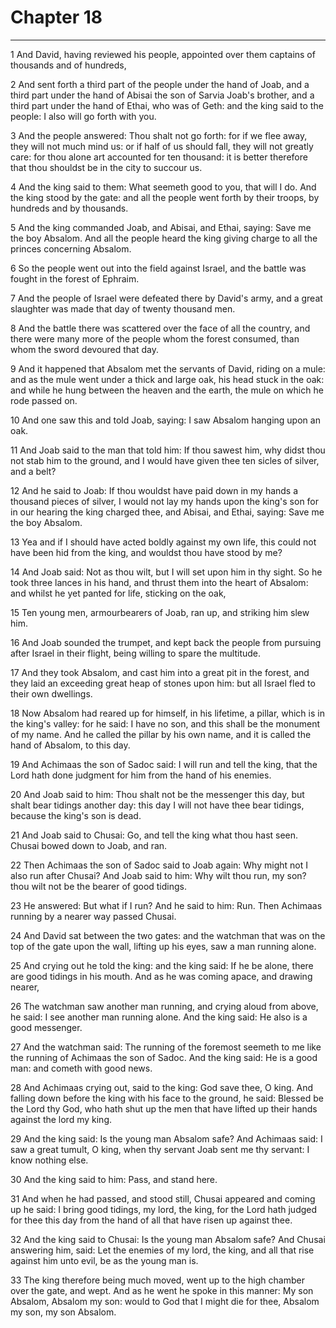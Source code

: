 # Chapter 18

***

1 And David, having reviewed his people, appointed over them captains of thousands and of hundreds,

2 And sent forth a third part of the people under the hand of Joab, and a third part under the hand of Abisai the son of Sarvia Joab's brother, and a third part under the hand of Ethai, who was of Geth: and the king said to the people: I also will go forth with you.

3 And the people answered: Thou shalt not go forth: for if we flee away, they will not much mind us: or if half of us should fall, they will not greatly care: for thou alone art accounted for ten thousand: it is better therefore that thou shouldst be in the city to succour us.

4 And the king said to them: What seemeth good to you, that will I do. And the king stood by the gate: and all the people went forth by their troops, by hundreds and by thousands.

5 And the king commanded Joab, and Abisai, and Ethai, saying: Save me the boy Absalom. And all the people heard the king giving charge to all the princes concerning Absalom.

6 So the people went out into the field against Israel, and the battle was fought in the forest of Ephraim.

7 And the people of Israel were defeated there by David's army, and a great slaughter was made that day of twenty thousand men.

8 And the battle there was scattered over the face of all the country, and there were many more of the people whom the forest consumed, than whom the sword devoured that day.

9 And it happened that Absalom met the servants of David, riding on a mule: and as the mule went under a thick and large oak, his head stuck in the oak: and while he hung between the heaven and the earth, the mule on which he rode passed on.

10 And one saw this and told Joab, saying: I saw Absalom hanging upon an oak.

11 And Joab said to the man that told him: If thou sawest him, why didst thou not stab him to the ground, and I would have given thee ten sicles of silver, and a belt?

12 And he said to Joab: If thou wouldst have paid down in my hands a thousand pieces of silver, I would not lay my hands upon the king's son for in our hearing the king charged thee, and Abisai, and Ethai, saying: Save me the boy Absalom.

13 Yea and if I should have acted boldly against my own life, this could not have been hid from the king, and wouldst thou have stood by me?

14 And Joab said: Not as thou wilt, but I will set upon him in thy sight. So he took three lances in his hand, and thrust them into the heart of Absalom: and whilst he yet panted for life, sticking on the oak,

15 Ten young men, armourbearers of Joab, ran up, and striking him slew him.

16 And Joab sounded the trumpet, and kept back the people from pursuing after Israel in their flight, being willing to spare the multitude.

17 And they took Absalom, and cast him into a great pit in the forest, and they laid an exceeding great heap of stones upon him: but all Israel fled to their own dwellings.

18 Now Absalom had reared up for himself, in his lifetime, a pillar, which is in the king's valley: for he said: I have no son, and this shall be the monument of my name. And he called the pillar by his own name, and it is called the hand of Absalom, to this day.

19 And Achimaas the son of Sadoc said: I will run and tell the king, that the Lord hath done judgment for him from the hand of his enemies.

20 And Joab said to him: Thou shalt not be the messenger this day, but shalt bear tidings another day: this day I will not have thee bear tidings, because the king's son is dead.

21 And Joab said to Chusai: Go, and tell the king what thou hast seen. Chusai bowed down to Joab, and ran.

22 Then Achimaas the son of Sadoc said to Joab again: Why might not I also run after Chusai? And Joab said to him: Why wilt thou run, my son? thou wilt not be the bearer of good tidings.

23 He answered: But what if I run? And he said to him: Run. Then Achimaas running by a nearer way passed Chusai.

24 And David sat between the two gates: and the watchman that was on the top of the gate upon the wall, lifting up his eyes, saw a man running alone.

25 And crying out he told the king: and the king said: If he be alone, there are good tidings in his mouth. And as he was coming apace, and drawing nearer,

26 The watchman saw another man running, and crying aloud from above, he said: I see another man running alone. And the king said: He also is a good messenger.

27 And the watchman said: The running of the foremost seemeth to me like the running of Achimaas the son of Sadoc. And the king said: He is a good man: and cometh with good news.

28 And Achimaas crying out, said to the king: God save thee, O king. And falling down before the king with his face to the ground, he said: Blessed be the Lord thy God, who hath shut up the men that have lifted up their hands against the lord my king.

29 And the king said: Is the young man Absalom safe? And Achimaas said: I saw a great tumult, O king, when thy servant Joab sent me thy servant: I know nothing else.

30 And the king said to him: Pass, and stand here.

31 And when he had passed, and stood still, Chusai appeared and coming up he said: I bring good tidings, my lord, the king, for the Lord hath judged for thee this day from the hand of all that have risen up against thee.

32 And the king said to Chusai: Is the young man Absalom safe? And Chusai answering him, said: Let the enemies of my lord, the king, and all that rise against him unto evil, be as the young man is.

33 The king therefore being much moved, went up to the high chamber over the gate, and wept. And as he went he spoke in this manner: My son Absalom, Absalom my son: would to God that I might die for thee, Absalom my son, my son Absalom.

